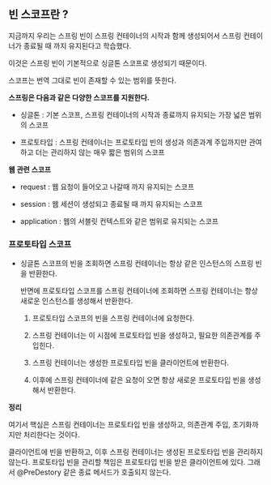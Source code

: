 ## 빈 스코프란 ?

지금까지 우리는 스프링 빈이 스프링 컨테이너의 시작과 함께 생성되어서 스프링 컨테이너가 종료될 때 까지 유지된다고 학습했다.

이것은 스프링 빈이 기본적으로 싱글톤 스코프로 생성되기 때문이다.

스코프는 번역 그대로 빈이 존재할 수 있는 범위를 뜻한다.

**스프링은 다음과 같은 다양한 스코프를 지원한다.**

- 싱글톤 : 기본 스코프, 스프링 컨테이너의 시작과 종료까지 유지되는 가장 넓은 범위의 스코프

- 프로토타입 : 스프링 컨테이너는 프로토타입 빈의 생성과 의존과계 주입까지만 관여하고 더는 관리하지 않는 매우 짧은 범위의 스코프

**웹 관련 스코프**

- request : 웹 요청이 들어오고 나갈때 까지 유지되는 스코프

- session : 웹 세션이 생성되고 종료될 때 까지 유지되는 스코프

- application : 웹의 서블릿 컨텍스트와 같은 범위로 유지되는 스코프


### 프로토타입 스코프

- 싱글톤 스코프의 빈을 조회하면 스프링 컨테이너는 항상 같은 인스턴스의 스프링 빈을 반환한다.

    반면에 프로토타입 스코프를 스프링 컨테이너에 조회하면 스프링 컨테이너는 항상 새로운 인스턴스를 생성해서 반환한다.


    1. 프로토타입 스코프의 빈을 스프링 컨테이너에 요청한다.

    2. 스프링 컨테이너는 이 시점에 프로토타입 빈을 생성하고, 필요한 의존관계를 주입힌다.

    3. 스프링 컨테이너는 생성한 프로토타입 빈을 클라이언트에 반환한다.

    4. 이후에 스프링 컨테이너에 같은 요청이 오면 항상 새로운 프로토타입 빈을 생성해서 반환한다.


**정리**

여기서 핵심은 스프링 컨테이너는 프로토타입 빈을 생성하고, 의존관계 주입, 초기화까지만 처리한다는 것이다.

클라이언트에 빈을 반환하고, 이후 스프링 컨테이너는 생성된 프로토타입 빈을 관리하지 않는다. 프로토타입 빈을 관리할 책임은 프로토타입 빈을 받은 클라이언트에 있다. 그래서 @PreDestory 같은 종료 메서드가 호출되지 않는다.


